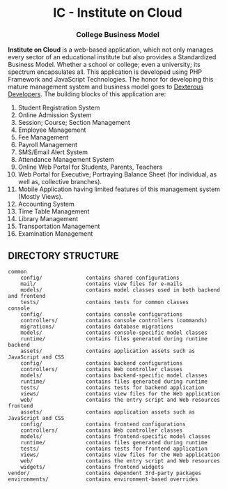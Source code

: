 
<h1 align="center">IC - Institute on Cloud</h1>
<h3 align="center">College Business Model</h3>

<b>Institute on Cloud</b> is a web-based application, which not only manages every sector of an educational institute but also provides a Standardized Business Model. Whether a school or college; even a university; its spectrum encapsulates all. This application is developed using PHP Framework and JavaScript Technologies. The honor for developing this mature management system and business model goes to <a href="www.dexdevs.com" target="_blank">Dexterous Developers</a>. The building blocks of this application are:

1) Student Registration System <br />
2) Online Admission System <br />
3) Session; Course; Section Management <br />
4) Employee Management <br />
5) Fee Management <br />
6) Payroll Management <br />
7) SMS/Email Alert System <br />
8) Attendance Management System <br />
9) Online Web Portal for Students, Parents, Teachers <br />
10) Web Portal for Executive; Portraying Balance Sheet (for individual, as well as, collective branches). <br />
11) Mobile Application having limited features of this management system (Mostly Views). <br />
12) Accounting System <br />
13) Time Table Management <br />
14) Library Management <br />
15) Transportation Management <br />
16) Examination Management <br />



DIRECTORY STRUCTURE
-------------------

```
common
    config/              contains shared configurations
    mail/                contains view files for e-mails
    models/              contains model classes used in both backend and frontend
    tests/               contains tests for common classes    
console
    config/              contains console configurations
    controllers/         contains console controllers (commands)
    migrations/          contains database migrations
    models/              contains console-specific model classes
    runtime/             contains files generated during runtime
backend
    assets/              contains application assets such as JavaScript and CSS
    config/              contains backend configurations
    controllers/         contains Web controller classes
    models/              contains backend-specific model classes
    runtime/             contains files generated during runtime
    tests/               contains tests for backend application    
    views/               contains view files for the Web application
    web/                 contains the entry script and Web resources
frontend
    assets/              contains application assets such as JavaScript and CSS
    config/              contains frontend configurations
    controllers/         contains Web controller classes
    models/              contains frontend-specific model classes
    runtime/             contains files generated during runtime
    tests/               contains tests for frontend application
    views/               contains view files for the Web application
    web/                 contains the entry script and Web resources
    widgets/             contains frontend widgets
vendor/                  contains dependent 3rd-party packages
environments/            contains environment-based overrides
```
